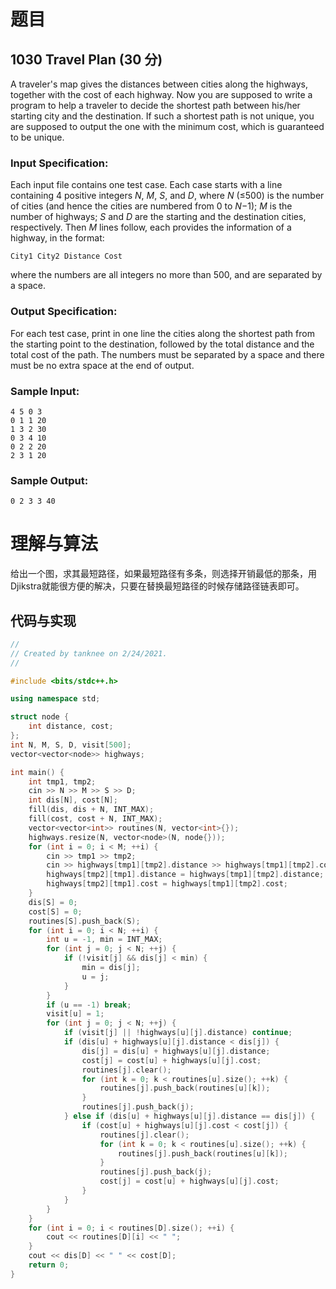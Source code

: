 # 题目

## 1030 Travel Plan (30 分)

A traveler's map gives the distances between cities along the highways, together with the cost of each highway. Now you are supposed to write a program to help a traveler to decide the shortest path between his/her starting city and the destination. If such a shortest path is not unique, you are supposed to output the one with the minimum cost, which is guaranteed to be unique.

### Input Specification:

Each input file contains one test case. Each case starts with a line containing 4 positive integers *N*, *M*, *S*, and *D*, where *N* (≤500) is the number of cities (and hence the cities are numbered from 0 to *N*−1); *M* is the number of highways; *S* and *D* are the starting and the destination cities, respectively. Then *M* lines follow, each provides the information of a highway, in the format:

```
City1 City2 Distance Cost
```

where the numbers are all integers no more than 500, and are separated by a space.

### Output Specification:

For each test case, print in one line the cities along the shortest path from the starting point to the destination, followed by the total distance and the total cost of the path. The numbers must be separated by a space and there must be no extra space at the end of output.

### Sample Input:

```in
4 5 0 3
0 1 1 20
1 3 2 30
0 3 4 10
0 2 2 20
2 3 1 20
```

### Sample Output:

```out
0 2 3 3 40
```

# 理解与算法

给出一个图，求其最短路径，如果最短路径有多条，则选择开销最低的那条，用Djikstra就能很方便的解决，只要在替换最短路径的时候存储路径链表即可。

## 代码与实现

```cpp
//
// Created by tanknee on 2/24/2021.
//

#include <bits/stdc++.h>

using namespace std;

struct node {
    int distance, cost;
};
int N, M, S, D, visit[500];
vector<vector<node>> highways;

int main() {
    int tmp1, tmp2;
    cin >> N >> M >> S >> D;
    int dis[N], cost[N];
    fill(dis, dis + N, INT_MAX);
    fill(cost, cost + N, INT_MAX);
    vector<vector<int>> routines(N, vector<int>{});
    highways.resize(N, vector<node>(N, node{}));
    for (int i = 0; i < M; ++i) {
        cin >> tmp1 >> tmp2;
        cin >> highways[tmp1][tmp2].distance >> highways[tmp1][tmp2].cost;
        highways[tmp2][tmp1].distance = highways[tmp1][tmp2].distance;
        highways[tmp2][tmp1].cost = highways[tmp1][tmp2].cost;
    }
    dis[S] = 0;
    cost[S] = 0;
    routines[S].push_back(S);
    for (int i = 0; i < N; ++i) {
        int u = -1, min = INT_MAX;
        for (int j = 0; j < N; ++j) {
            if (!visit[j] && dis[j] < min) {
                min = dis[j];
                u = j;
            }
        }
        if (u == -1) break;
        visit[u] = 1;
        for (int j = 0; j < N; ++j) {
            if (visit[j] || !highways[u][j].distance) continue;
            if (dis[u] + highways[u][j].distance < dis[j]) {
                dis[j] = dis[u] + highways[u][j].distance;
                cost[j] = cost[u] + highways[u][j].cost;
                routines[j].clear();
                for (int k = 0; k < routines[u].size(); ++k) {
                    routines[j].push_back(routines[u][k]);
                }
                routines[j].push_back(j);
            } else if (dis[u] + highways[u][j].distance == dis[j]) {
                if (cost[u] + highways[u][j].cost < cost[j]) {
                    routines[j].clear();
                    for (int k = 0; k < routines[u].size(); ++k) {
                        routines[j].push_back(routines[u][k]);
                    }
                    routines[j].push_back(j);
                    cost[j] = cost[u] + highways[u][j].cost;
                }
            }
        }
    }
    for (int i = 0; i < routines[D].size(); ++i) {
        cout << routines[D][i] << " ";
    }
    cout << dis[D] << " " << cost[D];
    return 0;
}
```

